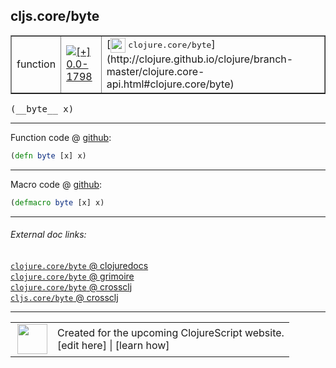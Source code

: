 ## cljs.core/byte



 <table border="1">
<tr>
<td>function</td>
<td><a href="https://github.com/cljsinfo/cljs-api-docs/tree/0.0-1798"><img valign="middle" alt="[+] 0.0-1798" title="Added in 0.0-1798" src="https://img.shields.io/badge/+-0.0--1798-lightgrey.svg"></a> </td>
<td>
[<img height="24px" valign="middle" src="http://i.imgur.com/1GjPKvB.png"> <samp>clojure.core/byte</samp>](http://clojure.github.io/clojure/branch-master/clojure.core-api.html#clojure.core/byte)
</td>
</tr>
</table>


 <samp>
(__byte__ x)<br>
</samp>

---







Function code @ [github](https://github.com/clojure/clojurescript/blob/r2014/src/cljs/cljs/core.cljs#L1496):

```clj
(defn byte [x] x)
```

<!--
Repo - tag - source tree - lines:

 <pre>
clojurescript @ r2014
└── src
    └── cljs
        └── cljs
            └── <ins>[core.cljs:1496](https://github.com/clojure/clojurescript/blob/r2014/src/cljs/cljs/core.cljs#L1496)</ins>
</pre>

-->

---

Macro code @ [github](https://github.com/clojure/clojurescript/blob/r2014/src/clj/cljs/core.clj#L334):

```clj
(defmacro byte [x] x)
```

<!--
Repo - tag - source tree - lines:

 <pre>
clojurescript @ r2014
└── src
    └── clj
        └── cljs
            └── <ins>[core.clj:334](https://github.com/clojure/clojurescript/blob/r2014/src/clj/cljs/core.clj#L334)</ins>
</pre>
-->

---


###### External doc links:

[`clojure.core/byte` @ clojuredocs](http://clojuredocs.org/clojure.core/byte)<br>
[`clojure.core/byte` @ grimoire](http://conj.io/store/v1/org.clojure/clojure/1.7.0-beta3/clj/clojure.core/byte/)<br>
[`clojure.core/byte` @ crossclj](http://crossclj.info/fun/clojure.core/byte.html)<br>
[`cljs.core/byte` @ crossclj](http://crossclj.info/fun/cljs.core.cljs/byte.html)<br>

---

 <table>
<tr><td>
<img valign="middle" align="right" width="48px" src="http://i.imgur.com/Hi20huC.png">
</td><td>
Created for the upcoming ClojureScript website.<br>
[edit here] | [learn how]
</td></tr></table>

[edit here]:https://github.com/cljsinfo/cljs-api-docs/blob/master/cljsdoc/cljs.core_byte.cljsdoc
[learn how]:https://github.com/cljsinfo/cljs-api-docs/wiki/cljsdoc-files

<!--

This information was too distracting to show to readers, but I'll leave it
commented here since it is helpful to:

- pretty-print the data used to generate this document
- and show how to retrieve that data



The API data for this symbol:

```clj
{:ns "cljs.core",
 :name "byte",
 :signature ["[x]"],
 :history [["+" "0.0-1798"]],
 :type "function",
 :full-name-encode "cljs.core_byte",
 :source {:code "(defn byte [x] x)",
          :title "Function code",
          :repo "clojurescript",
          :tag "r2014",
          :filename "src/cljs/cljs/core.cljs",
          :lines [1496]},
 :extra-sources [{:code "(defmacro byte [x] x)",
                  :title "Macro code",
                  :repo "clojurescript",
                  :tag "r2014",
                  :filename "src/clj/cljs/core.clj",
                  :lines [334]}],
 :full-name "cljs.core/byte",
 :clj-symbol "clojure.core/byte"}

```

Retrieve the API data for this symbol:

```clj
;; from Clojure REPL
(require '[clojure.edn :as edn])
(-> (slurp "https://raw.githubusercontent.com/cljsinfo/cljs-api-docs/catalog/cljs-api.edn")
    (edn/read-string)
    (get-in [:symbols "cljs.core/byte"]))
```

-->
